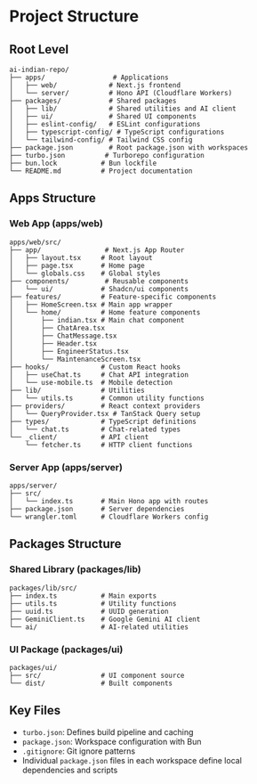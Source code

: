 # Project Structure

## Root Level
```
ai-indian-repo/
├── apps/                 # Applications
│   ├── web/             # Next.js frontend
│   └── server/          # Hono API (Cloudflare Workers)
├── packages/            # Shared packages
│   ├── lib/             # Shared utilities and AI client
│   ├── ui/              # Shared UI components
│   ├── eslint-config/   # ESLint configurations
│   ├── typescript-config/ # TypeScript configurations
│   └── tailwind-config/ # Tailwind CSS config
├── package.json         # Root package.json with workspaces
├── turbo.json          # Turborepo configuration
├── bun.lock           # Bun lockfile
└── README.md          # Project documentation
```

## Apps Structure

### Web App (apps/web)
```
apps/web/src/
├── app/                # Next.js App Router
│   ├── layout.tsx     # Root layout
│   ├── page.tsx       # Home page
│   └── globals.css    # Global styles
├── components/         # Reusable components
│   └── ui/            # Shadcn/ui components
├── features/          # Feature-specific components
│   ├── HomeScreen.tsx # Main app wrapper
│   └── home/          # Home feature components
│       ├── indian.tsx # Main chat component
│       ├── ChatArea.tsx
│       ├── ChatMessage.tsx
│       ├── Header.tsx
│       ├── EngineerStatus.tsx
│       └── MaintenanceScreen.tsx
├── hooks/             # Custom React hooks
│   ├── useChat.ts     # Chat API integration
│   └── use-mobile.ts  # Mobile detection
├── lib/               # Utilities
│   └── utils.ts       # Common utility functions
├── providers/         # React context providers
│   └── QueryProvider.tsx # TanStack Query setup
├── types/             # TypeScript definitions
│   └── chat.ts        # Chat-related types
└── _client/           # API client
    └── fetcher.ts     # HTTP client functions
```

### Server App (apps/server)
```
apps/server/
├── src/
│   └── index.ts       # Main Hono app with routes
├── package.json       # Server dependencies
└── wrangler.toml      # Cloudflare Workers config
```

## Packages Structure

### Shared Library (packages/lib)
```
packages/lib/src/
├── index.ts           # Main exports
├── utils.ts           # Utility functions
├── uuid.ts            # UUID generation
├── GeminiClient.ts    # Google Gemini AI client
└── ai/                # AI-related utilities
```

### UI Package (packages/ui)
```
packages/ui/
├── src/               # UI component source
└── dist/              # Built components
```

## Key Files
- `turbo.json`: Defines build pipeline and caching
- `package.json`: Workspace configuration with Bun
- `.gitignore`: Git ignore patterns
- Individual `package.json` files in each workspace define local dependencies and scripts